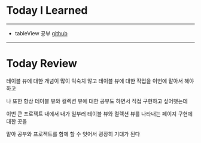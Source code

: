 # Today I Learned

---

- tableView 공부 [github](https://github.com/VincentGeranium/Swift-Study/tree/master/TableView-Study)

---

# Today Review

테이블 뷰에 대한 개념이 많이 익숙치 않고 테이블 뷰에 대한 작업을 이번에 맡아서 해야 하고

나 또한 항상 테이블 뷰와 컬렉션 뷰에 대한 공부도 하면서 직접 구현하고 싶어햇는데

이번 큰 프로젝트 내에서 내가 일부러 테이블 뷰와 컬렉션 뷰를 나타내는 페이지 구현에 대한 곳을

맡아 공부와 프로젝트를 함께 할 수 잇어서 굉장히 기대가 된다
